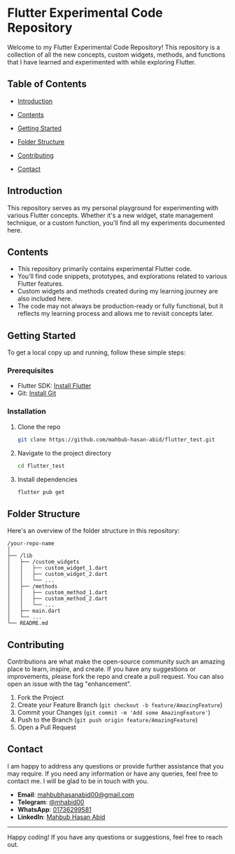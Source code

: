 
# Flutter Experimental Code Repository

Welcome to my Flutter Experimental Code Repository! This repository is a collection of all the new concepts, custom widgets, methods, and functions that I have learned and experimented with while exploring Flutter.

## Table of Contents

- [Introduction](#introduction)
- [Contents](#contents)
- [Getting Started](#getting-started)
- [Folder Structure](#folder-structure)

- [Contributing](#contributing)
- [Contact](#contact)

## Introduction

This repository serves as my personal playground for experimenting with various Flutter concepts. Whether it's a new widget, state management technique, or a custom function, you'll find all my experiments documented here.

## Contents

* This repository primarily contains experimental Flutter code.
* You'll find code snippets, prototypes, and explorations related to various Flutter features.
* Custom widgets and methods created during my learning journey are also included here.
* The code may not always be production-ready or fully functional, but it reflects my learning process and allows me to revisit concepts later.

## Getting Started

To get a local copy up and running, follow these simple steps:

### Prerequisites

- Flutter SDK: [Install Flutter](https://flutter.dev/docs/get-started/install)
- Git: [Install Git](https://git-scm.com/book/en/v2/Getting-Started-Installing-Git)

### Installation

1. Clone the repo
   ```sh
   git clone https://github.com/mahbub-hasan-abid/flutter_test.git
   ```
2. Navigate to the project directory
   ```sh
   cd flutter_test
   ```
3. Install dependencies
   ```sh
   flutter pub get
   ```

## Folder Structure

Here's an overview of the folder structure in this repository:

```
/your-repo-name
│
├── /lib
│   ├── /custom_widgets
│   │   ├── custom_widget_1.dart
│   │   ├── custom_widget_2.dart
│   │   └── ...
│   ├── /methods
│   │   ├── custom_method_1.dart
│   │   ├── custom_method_2.dart
│   │   └── ...
│   ├── main.dart
│   └── ...
└── README.md
```



## Contributing

Contributions are what make the open-source community such an amazing place to learn, inspire, and create. If you have any suggestions or improvements, please fork the repo and create a pull request. You can also open an issue with the tag "enhancement".

1. Fork the Project
2. Create your Feature Branch (`git checkout -b feature/AmazingFeature`)
3. Commit your Changes (`git commit -m 'Add some AmazingFeature'`)
4. Push to the Branch (`git push origin feature/AmazingFeature`)
5. Open a Pull Request

## Contact

I am happy to address any questions or provide further assistance that you may require. If you need any information or have any queries, feel free to contact me. I will be glad to be in touch with you.

- **Email**: [mahbubhasanabid00@gmail.com](mailto:mahbubhasanabid00@gmail.com)
- **Telegram**: [@mhabid00](https://t.me/mhabid00)
- **WhatsApp**: [01736299581](https://wa.me/8801736299581)
- **LinkedIn**: [Mahbub Hasan Abid](https://www.linkedin.com/in/mahbub-hasan-abid/)




---

Happy coding! If you have any questions or suggestions, feel free to reach out.
